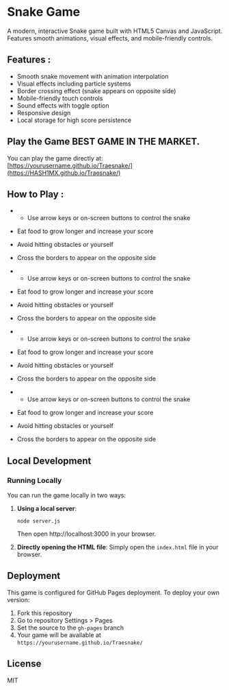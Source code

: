 # Snake Game

A modern, interactive Snake game built with HTML5 Canvas and JavaScript. Features smooth animations, visual effects, and mobile-friendly controls.

## Features :

- Smooth snake movement with animation interpolation
- Visual effects including particle systems
- Border crossing effect (snake appears on opposite side)
- Mobile-friendly touch controls
- Sound effects with toggle option
- Responsive design
- Local storage for high score persistence
  


## Play the Game  BEST GAME IN THE MARKET.

You can play the game directly at: [https://yourusername.github.io/Traesnake/](https://HASH1MX.github.io/Traesnake/)

## How to Play :

- - Use arrow keys or on-screen buttons to control the snake
- Eat food to grow longer and increase your score
- Avoid hitting obstacles or yourself
- Cross the borders to appear on the opposite side




- - Use arrow keys or on-screen buttons to control the snake
- Eat food to grow longer and increase your score
- Avoid hitting obstacles or yourself
- Cross the borders to appear on the opposite side

- - Use arrow keys or on-screen buttons to control the snake
- Eat food to grow longer and increase your score
- Avoid hitting obstacles or yourself
- Cross the borders to appear on the opposite side

- - Use arrow keys or on-screen buttons to control the snake
- Eat food to grow longer and increase your score
- Avoid hitting obstacles or yourself
- Cross the borders to appear on the opposite side



## Local Development

### Running Locally

You can run the game locally in two ways:

1. **Using a local server**:
   ```
   node server.js
   ```
   Then open http://localhost:3000 in your browser.

2. **Directly opening the HTML file**:
   Simply open the `index.html` file in your browser.

## Deployment

This game is configured for GitHub Pages deployment. To deploy your own version:

1. Fork this repository
2. Go to repository Settings > Pages
3. Set the source to the `gh-pages` branch
4. Your game will be available at `https://yourusername.github.io/Traesnake/`

## License

MIT
